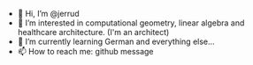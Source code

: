 - 👋 Hi, I’m @jerrud
- 👀 I’m interested in computational geometry, linear algebra and healthcare architecture. (I'm an architect)
- 🌱 I’m currently learning German and everything else...
- 📫 How to reach me: github message

<!---
jerrud/jerrud is a ✨ special ✨ repository because its `README.md` (this file) appears on your GitHub profile.
You can click the Preview link to take a look at your changes.
--->
